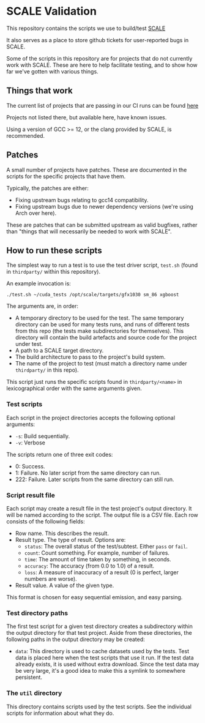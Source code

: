 # SCALE Validation

This repository contains the scripts we use to build/test [SCALE](https://docs.scale-lang.com/)

It also serves as a place to store github tickets for user-reported bugs in SCALE.

Some of the scripts in this repository are for projects that do not currently work
with SCALE. These are here to help facilitate testing, and to show how far we've gotten
with various things.

## Things that work

The current list of projects that are passing in our CI runs can be found [here](https://docs.scale-lang.com/#what-projects-have-been-tested)

Projects not listed there, but available here, have known issues.

Using a version of GCC >= 12, or the clang provided by SCALE, is recommended.

## Patches

A small number of projects have patches. These are documented in the scripts for the specific projects that have them. 

Typically, the patches are either:

- Fixing upstream bugs relating to gcc14 compatibility.
- Fixing upstream bugs due to newer dependency versions (we're using Arch over here).

These are patches that can be submitted upstream as valid bugfixes, rather than "things that will necessarily be needed to work with SCALE".

## How to run these scripts

The simplest way to run a test is to use the test driver script, `test.sh` (found in `thirdparty/` within this repository).

An example invocation is:

```
./test.sh ~/cuda_tests /opt/scale/targets/gfx1030 sm_86 xgboost
```

The arguments are, in order:

- A temporary directory to be used for the test. The same temporary directory can be used for many tests runs, and runs
  of different tests from this repo (the tests make subdirectories for themselves). This directory will contain the build
  artefacts and source code for the project under test.
- A path to a SCALE target directory.
- The build architecture to pass to the project's build system.
- The name of the project to test (must match a directory name under `thirdparty/` in this repo).

This script just runs the specific scripts found in `thirdparty/<name>` in lexicographical order with the same arguments
given.

### Test scripts

Each script in the project directories accepts the following optional arguments:

 - `-s`: Build sequentially.
 - `-v`: Verbose

The scripts return one of three exit codes:

 - 0: Success.
 - 1: Failure. No later script from the same directory can run.
 - 222: Failure. Later scripts from the same directory can still run.

### Script result file

Each script may create a result file in the test project's output directory. It will be named according to the script.
The output file is a CSV file. Each row consists of the following fields:

 - Row name. This describes the result.
 - Result type. The type of result. Options are:
   - `status`: The overall status of the test/subtest. Either `pass` or `fail`.
   - `count`: Count something. For example, number of failures.
   - `time`: The amount of time taken by something, in seconds.
   - `accuracy`: The accuracy (from 0.0 to 1.0) of a result.
   - `loss`: A measure of inaccuracy of a result (0 is perfect, larger numbers are worse).
 - Result value. A value of the given type.

This format is chosen for easy sequential emission, and easy parsing.

### Test directory paths

The first test script for a given test directory creates a subdirectory within the output directory for that test
project. Aside from these directories, the following paths in the output directory may be created:

 - `data`: This directory is used to cache datasets used by the tests. Test data is placed here when the test scripts
           that use it run. If the test data already exists, it is used without extra download. Since the test data may
           be very large, it's a good idea to make this a symlink to somewhere persistent.


### The `util` directory

This directory contains scripts used by the test scripts. See the individual scripts for information about what they do.

